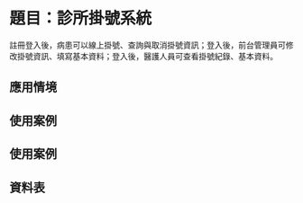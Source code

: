 # 題目：診所掛號系統
註冊登入後，病患可以線上掛號、查詢與取消掛號資訊；登入後，前台管理員可修改掛號資訊、填寫基本資料；登入後，醫護人員可查看掛號紀錄、基本資料。
## 應用情境
## 使用案例
## 使用案例
## 資料表

